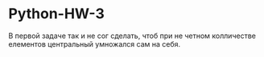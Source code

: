 # Python-HW-3

В первой задаче так и не сог сделать, чтоб при не четном колличестве елементов центральный умножался сам на себя.
